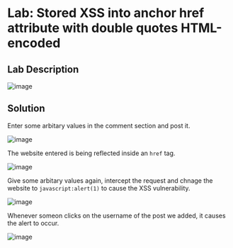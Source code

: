 # Lab: Stored XSS into anchor href attribute with double quotes HTML-encoded

## Lab Description

![image](https://github.com/KVNuhman/Web-Security-Lab/assets/46161259/2ee7db97-575a-4cce-a644-a7440a72f20e)

## Solution

Enter some arbitary values in the comment section and post it.

![image](https://github.com/KVNuhman/Web-Security-Lab/assets/46161259/1270d738-e1e3-48dc-bfb0-da142d9a103b)

The website entered is being reflected inside an `href` tag.

![image](https://github.com/KVNuhman/Web-Security-Lab/assets/46161259/eeaccb5e-6ba2-484d-b79d-0497516b69d3)

Give some arbitary values again, intercept the request and chnage the website to `javascript:alert(1)` to cause the XSS vulnerability.

![image](https://github.com/KVNuhman/Web-Security-Lab/assets/46161259/8e4e1329-f004-4981-b6e8-a8857957e31e)

Whenever someon clicks on the username of the post we added, it causes the alert to occur.

![image](https://github.com/KVNuhman/Web-Security-Lab/assets/46161259/6648d868-caca-465d-8e7a-15c8c3fabd41)

